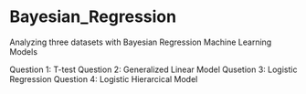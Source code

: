 # Bayesian_Regression
Analyzing three datasets with Bayesian Regression Machine Learning Models

Question 1: T-test
Question 2: Generalized Linear Model
Qusetion 3: Logistic Regression
Question 4: Logistic Hierarcical Model
